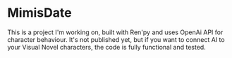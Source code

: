 # MimisDate

This is a project I'm working on, built with Ren'py and uses OpenAi API for character behaviour.
It's not published yet, but if you want to connect AI to your Visual Novel characters, the code is fully functional and tested. 
